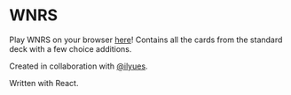# WNRS

Play WNRS on your browser [here](https://munjoonteo.github.io/wnrs/)! Contains all the cards from the standard deck with a few choice additions.

Created in collaboration with [@ilyues](https://github.com/ilyues).

Written with React.
